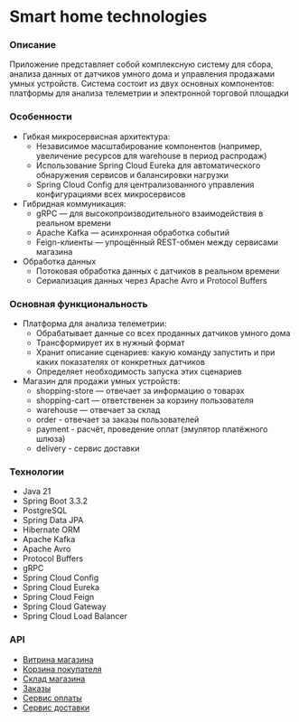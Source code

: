 # Smart home technologies

### Описание
Приложение представляет собой комплексную систему для сбора, анализа данных от датчиков умного дома и управления продажами
умных устройств. Система состоит из двух основных компонентов: платформы для анализа телеметрии и электронной торговой площадки

### Особенности
* Гибкая микросервисная архитектура:
  * Независимое масштабирование компонентов (например, увеличение ресурсов для warehouse в период распродаж)
  * Использование Spring Cloud Eureka для автоматического обнаружения сервисов и балансировки нагрузки
  * Spring Cloud Config для централизованного управления конфигурациями всех микросервисов
* Гибридная коммуникация:
  * gRPC — для высокопроизводительного взаимодействия в реальном времени
  * Apache Kafka — асинхронная обработка событий
  * Feign-клиенты — упрощённый REST-обмен между сервисами магазина
* Обработка данных
  * Потоковая обработка данных с датчиков в реальном времени
  * Сериализация данных через Apache Avro и Protocol Buffers

### Основная функциональность
* Платформа для анализа телеметрии:
  * Обрабатывает данные со всех проданных датчиков умного дома
  * Трансформирует их в нужный формат
  * Хранит описание сценариев: какую команду запустить и при каких показателях от конкретных датчиков
  * Определяет необходимость запуска этих сценариев
* Магазин для продажи умных устройств:
  * shopping-store — отвечает за информацию о товарах
  * shopping-cart — ответственен за корзину пользователя
  * warehouse — отвечает за склад
  * order - отвечает за заказы пользователей
  * payment - расчёт, проведение оплат (эмулятор платёжного шлюза)
  * delivery - сервис доставки

### Технологии
* Java 21
* Spring Boot 3.3.2
* PostgreSQL
* Spring Data JPA
* Hibernate ORM
* Apache Kafka
* Apache Avro
* Protocol Buffers
* gRPC
* Spring Cloud Config
* Spring Cloud Eureka
* Spring Cloud Feign
* Spring Cloud Gateway
* Spring Cloud Load Balancer

### API
* [Витрина магазина](openapi/shopping-store.json)
* [Корзина покупателя](openapi/shopping-cart.json)
* [Склад магазина](openapi/warehouse.json)
* [Заказы](openapi/order.json)
* [Сервис оплаты](openapi/payment.json)
* [Сервис доставки](openapi/delivery.json)